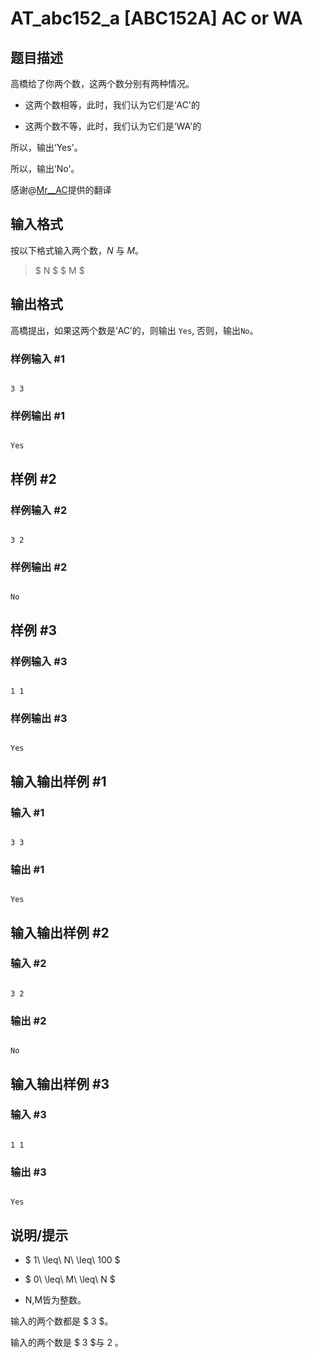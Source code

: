 # AT_abc152_a [ABC152A] AC or WA

## 题目描述

高橋给了你两个数，这两个数分别有两种情况。

* 这两个数相等，此时，我们认为它们是‘AC'的

* 这两个数不等，此时，我们认为它们是‘WA'的
所以，输出‘Yes'。

所以，输出‘No'。

感谢@[Mr__AC](https://www.luogu.com.cn/user/762010)提供的翻译

## 输入格式

按以下格式输入两个数，$N$ 与 $M$。

> $ N $ $ M $

## 输出格式

高橋提出，如果这两个数是‘AC’的，则输出 `Yes`, 否则，输出`No`。

### 样例输入 #1

```
3 3
```

### 样例输出 #1

```
Yes
```

## 样例 #2

### 样例输入 #2

```
3 2
```

### 样例输出 #2

```
No
```

## 样例 #3

### 样例输入 #3

```
1 1
```

### 样例输出 #3

```
Yes
```

## 输入输出样例 #1

### 输入 #1

```
3 3
```

### 输出 #1

```
Yes
```

## 输入输出样例 #2

### 输入 #2

```
3 2
```

### 输出 #2

```
No
```

## 输入输出样例 #3

### 输入 #3

```
1 1
```

### 输出 #3

```
Yes
```

## 说明/提示

- $ 1\ \leq\ N\ \leq\ 100 $
- $ 0\ \leq\ M\ \leq\ N $
- N,M皆为整数。


输入的两个数都是 $ 3 $。

输入的两个数是 $ 3 $与 $2$ 。